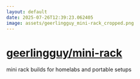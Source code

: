 ```yaml
---
layout: default
date: 2025-07-26T12:39:23.062405
image: assets/geerlingguy_mini-rack_cropped.png
---
```


# [geerlingguy/mini-rack](https://github.com/geerlingguy/mini-rack)

mini rack builds for homelabs and portable setups
